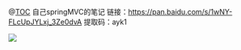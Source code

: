 @[TOC](springMVC)
自己springMVC的笔记
链接：https://pan.baidu.com/s/1wNY-FLcUpJYLxj_3Ze0dvA 
提取码：ayk1 



<img src="https://github.com/myacai/JavaHandBook/blob/master/images/spring/springMVC.png" width=""/></br>

